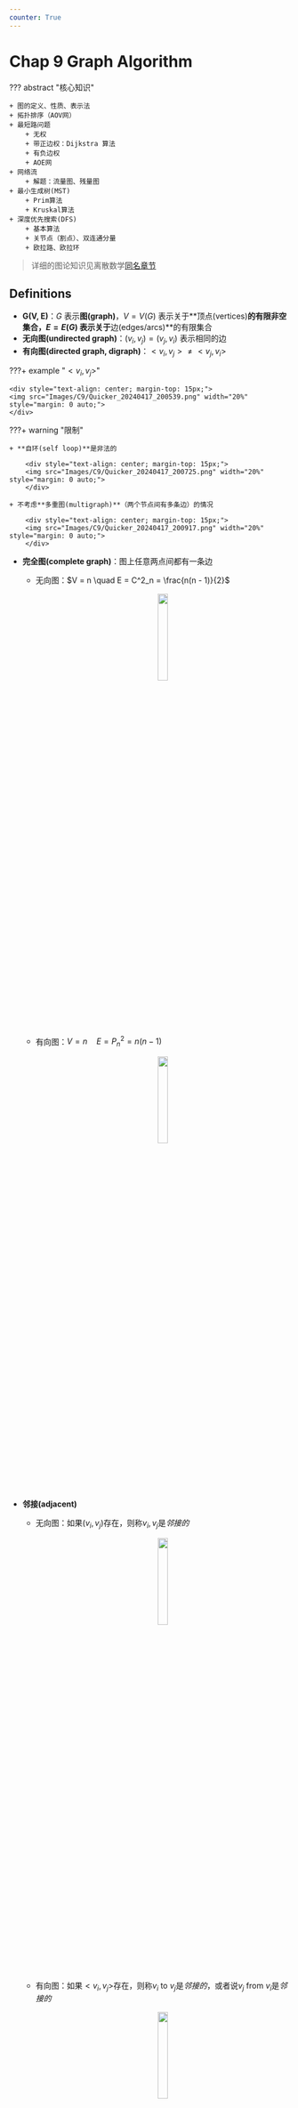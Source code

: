 ```yaml
---
counter: True
---
```


# Chap 9 Graph Algorithm

??? abstract "核心知识"

	+ 图的定义、性质、表示法
	+ 拓扑排序（AOV网）
	+ 最短路问题
		+ 无权
		+ 带正边权：Dijkstra 算法
		+ 有负边权
		+ AOE网
	+ 网络流
		+ 解题：流量图、残量图
	+ 最小生成树(MST)
		+ Prim算法
		+ Kruskal算法
	+ 深度优先搜索(DFS)
		+ 基本算法
		+ 关节点（割点）、双连通分量
		+ 欧拉路、欧拉环

>详细的图论知识见离散数学[同名章节](../../math/dm/10.md)

## Definitions

+ **G(V, E)**：$G$ 表示**图(graph)**，$V = V(G)$ 表示关于**顶点(vertices)**的有限非空集合，$E = E(G)$ 表示关于**边(edges/arcs)**的有限集合
+ **无向图(undirected graph)**：$(v_i, v_j) = (v_j, v_i)$ 表示相同的边
+ **有向图(directed graph, digraph)**：$<v_i, v_j> \ne <v_j, v_i>$

???+ example "$<v_i, v_j>$"

	<div style="text-align: center; margin-top: 15px;">
	<img src="Images/C9/Quicker_20240417_200539.png" width="20%" style="margin: 0 auto;">
	</div>

???+ warning "限制"

	+ **自环(self loop)**是非法的

		<div style="text-align: center; margin-top: 15px;">
		<img src="Images/C9/Quicker_20240417_200725.png" width="20%" style="margin: 0 auto;">
		</div>

	+ 不考虑**多重图(multigraph)**（两个节点间有多条边）的情况

		<div style="text-align: center; margin-top: 15px;">
		<img src="Images/C9/Quicker_20240417_200917.png" width="20%" style="margin: 0 auto;">
		</div>

+ **完全图(complete graph)**：图上任意两点间都有一条边

	+ 无向图：$V = n \quad E = C^2_n = \frac{n(n - 1)}{2}$

		<div style="text-align: center; margin-top: 15px;">
		<img src="Images/C9/Quicker_20240417_201101.png" width="20%" style="margin: 0 auto;">
		</div>

	+ 有向图：$V = n \quad E = P^2_n = n(n - 1)$

		<div style="text-align: center; margin-top: 15px;">
		<img src="Images/C9/Quicker_20240417_201159.png" width="20%" style="margin: 0 auto;">
		</div>	
		
+ **邻接(adjacent)**

	+ 无向图：如果$(v_i, v_j)$存在，则称$v_i, v_j$是*邻接的*

		<div style="text-align: center; margin-top: 15px;">
		<img src="Images/C9/Quicker_20240417_201534.png" width="20%" style="margin: 0 auto;">
		</div>	

	+ 有向图：如果$<v_i, v_j>$存在，则称$v_i$ to $v_j$是*邻接的*，或者说$v_j$ from $v_i$是*邻接的*

		<div style="text-align: center; margin-top: 15px;">
		<img src="Images/C9/Quicker_20240417_201543.png" width="20%" style="margin: 0 auto;">
		</div>

+ **子图(subgraph)** $G' \subset G$，$V(G') \subseteq V(G)$ 且 $E(G') \subseteq E(G)$
+ 从$v_p$到$v_q$的**路径(path)**($\subset G$)：$\{v_p, v_{i1}, v_{i2}, \dots, v_{in}, v_q\}$，满足 $(v_p, v_{i1}), (v_{i1}, v_{i2}), \dots, (v_{in}, v_q)$ 或者 $<v_p, v_{i1}>, <v_{i1}, v_{i2}>, \dots, <v_{in}, v_q> \subset E(G)$
+ 路径的**长度(length)**：路径上边的条数
+ **简单路径(simple path)**：对于上述路径，$v_{i1}, v_{i2}, \dots, v_{in}$ 是不同的(不会多次经过同一顶点)
+ **环(cycle)**：对于一条简单路径，起点与终点相同，即 $v_p = v_q$
+ **连通(connected)**
	+ 无向图：
		+ 对于两个顶点 $v_i, v_j$ 而言，如果它们之间存在一条路径，则称它们是*连通的*
		+ 对于整张无向图 $G$ 而言，如果图内任意两点之间相互连通，则称整张图是*连通的*
		>对于 $n$ 个顶点的无向图，最少需要 $n - 1$ 条边来实现整张图的连通
		+ 无向图 $G$ 的**（连通）分量(component)**：极大连通子图（一张图中可能有多个连通分量）
		+ **树**是连通且无环(acyclic)的图

	+ 有向图：
		+ **有向无环图(directed acyclic graph, DAG)**
		+ **强连通(strongly connected)**有向图 $G$：对于 $V(G)$ 中的每对顶点 $v_i, v_j$，存在从 $v_i$ 到 $v_j$ **以及**从 $v_j$ 到 $v_i$ 的有向路径
		+ **弱连通(weakly connected)**有向图：在不考虑方向的情况下（即无向图），整张图是连通的（即对于 $V(G)$ 中的每对顶点 $v_i, v_j$，存在从 $v_i$ 到 $v_j$** 或 **从 $v_j$ 到 $v_i$ 的有向路径）
		>对于 $n$ 个顶点的*弱连通有向图*，最少需要 $n - 1$ 条边来实现整张图的连通

		+ **强连通分量(strongly connected component)**：极大强连通子图
		+ **弱连通分量(weakly connected component)**：极大弱连通子图

+ **度(degree)**：$\mathrm{degree}(v)$，与顶点v相连的边数

	对于一个有向图 $G$ 而言，度分为**入度(in-degree)**和**出度(out-degree)**，例如：

	<div style="text-align: center; margin-top: 15px;">
	<img src="Images/C9/Quicker_20240417_203628.png" width="80%" style="margin: 0 auto;">
	</div>

	假如 $G$ 有 $v$ 个顶点和 $e$ 条边，那么 $e = \dfrac{\sum\limits_{i = 0}^{n - 1}d_i}{2}$，其中 $d_i = \text{degree}(v_i)$（[握手定理](../../math/dm/10.md#basic-terminology)）
	
	对于有向图而言，所有顶点入度之和 = 所有顶点出度之和

### Representation of Graph

法一：**邻接矩阵(adjacency matrix)**

对于一张具有 $n(n \ge 1)$ 个节点的图 $G(V, E)$，定义邻接矩阵 $adj\_mat [i] [j]$为

$$
adj\_mat[i][j] = \begin{cases}1 & \text{if } (v_i, v_j) \text{ or } <v_i, v_j> \in E(G) \\ 0 & \text{otherwise}\end{cases}
$$

所以也就有：

$$
\text{degree}(i) = \begin{cases}\sum\limits_{j = 0}^{n - 1} adj\_mat[i][j] & \text{if G is undirected} \\ \sum\limits_{j = 0}^{n - 1} adj\_mat[i][j] + \sum\limits_{j = 0}^{n - 1}adj\_mat[j][i] & \text{if G is directed} \end{cases}
$$

不难看出，如果$G$是无向的，则该邻接矩阵是对称的，因此浪费了一半的空间和时间（复杂度：$\Theta(|V|^2)$），但是用在**稠密(dense)图**（$|E| = \Theta(|V|^2)$）中是比较合适的。

改进措施：通过将**下三角矩阵**存入一维数组中，节省了一半的空间

$adj\_mat[n(n+1)/2] = \{a_{11}, a_{21}, \dots, a_{n1}, \dots, a_{nn}\}$，其中 $a_{ij}$ 的索引为 $\dfrac{i(i-1)}{2} + j$

---
法二：**邻接表(adjacency lists)**

???+ example "例子"

	如何存储这张图？

	<div style="text-align: center; margin-top: 15px;">
	<img src="Images/C9/Quicker_20240417_205817.png" width="40%" style="margin: 0 auto;">
	</div>

	=== "邻接矩阵"

		$$adj\_mat = \begin{bmatrix}0 & 1 & 0 \\ 1 & 0 & 1 \\ 0 & 0 & 0\end{bmatrix}$$

	=== "邻接表"

		<div style="text-align: center; margin-top: 15px;">
		<img src="Images/C9/Quicker_20240417_210032.png" width="40%" style="margin: 0 auto;">
		</div>

		>注：节点的顺序并不重要

对于无向图 $G$，邻接表的空间 $S = n$ 个头 + $2e$个节点 = $(n + 2e)$个指针 + $2e$个整型

时间复杂度 $T = E(G) = O(|V| + |E|)$，适用于**稀疏(sparse)图**($|E| < \Theta(|V|^2)$)中

>注：事实上，邻接表可以胜任各种图的存储

!!! note "如何计算某个顶点的度"

	=== "无向图"

		Degree(i) = graph[i]中节点的个数

	=== "有向图"

		我们需要找到in-degree(i)

		+ 法 1：“逆转”邻接链表

			<div style="text-align: center; margin-top: 15px;">
			<img src="Images/C9/Quicker_20240417_210654.png" width="40%" style="margin: 0 auto;">
			</div>

		+ 法 2：用[**多链表(multilist)**](3.md#multilists)表示邻接矩阵$adj\_mat[i][j]$

			<div style="text-align: center; margin-top: 15px;">
			<img src="Images/C9/Quicker_20240417_210838.png" width="40%" style="margin: 0 auto;">
			</div>

		众所周知，多链表实现相当复杂，因此更推荐法 1

	???+ info "补充"

		有时顶点的值不一定是整数，也有可能是字符串，这时需要维护一张从字符串映射到整数索引的表格，在图中用索引代替字符串

---
法三：邻接多重表(adjacency multilist)
>注：这个不作要求，了解即可

在之前的邻接表里，对于每条边 $(v_i, v_j)$，我们会有两个节点：

<div style="text-align: center; margin-top: 15px;">
<img src="Images/C9/Quicker_20240417_211329.png" width="40%" style="margin: 0 auto;">
</div>

通过改进，将这两个节点结合到一起：

<div style="text-align: center; margin-top: 15px;">
<img src="Images/C9/Quicker_20240417_211529.png" width="40%" style="margin: 0 auto;">
</div>

于是就有如下表示方法（mark 表示某一条边）：

<div style="text-align: center; margin-top: 15px;">
<img src="Images/C9/Quicker_20240417_211427.png" width="20%" style="margin: 0 auto;">
</div>

最终效果：

<div style="text-align: center; margin-top: 15px;">
<img src="Images/C9/Quicker_20240417_211622.png" width="50%" style="margin: 0 auto;">
</div>

观察发现，在没有考虑 mark 存储的情况下，这种表示法的占用空间与邻接表完全一样。虽然它的空间复杂度略微高了点，但是在某些情况下（比如检验某条边后还要检验下一条边）比较有利。

---
有时，我们会遇到**带权边(weighted edges)**的情况，处理方式如下：

+ 邻接矩阵：$adj\_mat[i][j] = \text{weight}$
+ 邻接表/邻接多重表：为每个节点添加权重的字段

## Topological Sort

**AOV网(activity on vertex network)**：对于有向图 $G$，$V(G)$ 表示活动，$E(G)$ 表示位次关系

:chestnut:（C1 是 C3 的前置活动）

<div style="text-align: center; margin-top: 15px;">
<img src="Images/C9/Quicker_20240417_212653.png" width="20%" style="margin: 0 auto;">
</div>

+ 如果从 $i$ 到 $j$ 有一条路径，则称 $i$ 是 $j$ 的**前任(predecessor)**
+ 如果 $<i, j> \in E(G)$，则称 $i$ 是 $j$ 的**直接前任(immediate predecessor)**。称 $j$ 是 $i$ 的 **（直接）后任((immediate) successor)**

可行的AOV网必须是一个**有向无环图(DAG)**

>补充阅读：[AOE网](https://oi-wiki.org/graph/topo/)

**偏序(partial order)**是一种具有以下性质的关系

+ **反自反性(irreflexive)**（不存在 $i \rightarrow i$）
+ **反对称性(anti-symmetric)**（$(i \rightarrow j) \wedge (j \rightarrow i) \Rightarrow i = j$）
+ **传递性**（$i \rightarrow j, j \rightarrow k \Rightarrow i \rightarrow k$）

!!! info "说明"

	+ 这里的偏序指的是**严格偏序**，因此和离散数学定义的[偏序](../../math/dm/9.md#partial-orderings)略有区别
	+ 如果具有自反性，就会出现要做一件事 $i$ 之前要完成 $i$ 的怪圈，因此❌

---
**拓扑序(topological order)**是一张图的顶点的线性顺序，满足：对于任意两个顶点 $i, j$，如果 $i$ 是 $j$ 的前任，则在线性顺序中 $i$ 要出现在 $j$ 之前

注：

+ 拓扑序不一定是唯一的
+ 如果拓扑序中一个顶点出现在另一个顶点的前面，它们之间不一定存在路径
+ 可以用拓扑序检验有向图是否存在环

??? code "代码实现"

	``` c
	// version 1
	void Topsort(Graph G)
	{
		int Counter;
		Vertex V, W;
		for (Counter = 0; Counter < NumVertex; Counter++)
		{
			V = FindNewVertexOfDegreeZero(); // O(|V|)
			if (V == NotAVertex)
			{
				Error("Graph has a cycle");
				break;
			}
			TopNum[V] = Counter; // or output V
			for (each W adjacent from V)
				indegreep[W]--;
		}
	}
	```

+ `FindNewVertexOfDegreeZero()`：扫描 `Indegree[]` 数组，找到入度为 0 且未赋予拓扑序的顶点，如果没有找到顶点，那么表明图中出现了环
+ 每处理完一个顶点 V 后，就需要让从 V 出发与 V 邻接的顶点的入度 -1，相当于在图上移除了顶点 V 以及它的所有出边
+ 时间复杂度：$T = O(|V|^2)$ 👎

---
改进方法：将所有**未赋予拓扑序的、度为 0 的顶点**放入特殊的盒子（比如**队列**或**栈*）里

??? play "动画演示"

	<div style="text-align: center; margin-top: 15px;">
	<img src="Images/C9/11.gif" width="30%" style="margin: 0 auto;">
	</div>

??? code "代码实现"	

	``` c
	// version 2, using queue ADT
	void Topsort(Graph G)
	{
		Queue Q;
		int Counter = 0;
		Vertex V, W;
		
		Q = CreateQueue(NumVertex); 
		for (each vertex V)
			if (indegree[V] == 0) 
				Enqueue(V, Q);
		while (!isEmpty(Q))
		{
			V = Dequeue(Q);
			TopNum[V] = ++Counter;  // assign next
			for (each W adjacent from V)
				if (--indegree[W] == 0)
					Enqueue(W, Q);
		} // end-while
		if (Counter != NumVertex)
			Error("Graph has a cycle")
		DisposeQueue(Q); // free memery
	}
	```

时间复杂度：$O(|E| + |V|)$

??? example "例题"

	=== "问题"

		<div style="text-align: center; margin-top: 15px;">
		<img src="Images/C9/Quicker_20240417_214857.png" width="80%" style="margin: 0 auto;">
		</div>

	=== "答案"

		<div style="text-align: center; margin-top: 15px;">
		<img src="Images/C9/Quicker_20240417_214925.png" width="80%" style="margin: 0 auto;">
		</div>

## Shortest Path Algorithms

给定一张有向图 $G(V, E)$，以及成本函数 $c(e)$，$e \in E(G)$，从**源(source)**到**目的地(destination)**的路径 $P$ 的长度(length)为 $\sum\limits_{e_i \subset P}c(e_i)$（也称为**带权路径长度(weighted path length)**）

### Single-Source Shortest-Path Problem

!!! question "问题"

	给定一张权重图 $G(V, E)$，以及一个可区分的顶点 $s$，寻找从 $s$ 到 $G$ 中所有其他顶点的最短权重路径

:chestnut:：

<div style="text-align: center; margin-top: 15px;">
<img src="Images/C9/Quicker_20240424_131818.png" width="70%" style="margin: 0 auto;">
</div>

+ 右图存在负的边，这样最短路的长度可以是无穷小。因此在这种情况下，最短路是未定义的，因为陷入了死循环。这种循环被称为**负值环(negative-cost cycle)**
+ 从 $s$ 到 $s$ 的最短路径被定义为 0
+ 现在，还没有一种最短路算法的速度快于找到从 $s$ 到所有顶点的路径的算法

#### Unweighted Shortest Paths

在这种情况下，所有边的权重 = 1

<div style="text-align: center; margin-top: 15px;">
<img src="Images/C9/Quicker_20240424_132143.png" width="60%" style="margin: 0 auto;">
</div>

如图所示，为了找到从 $v_3$ 出发到其他顶点的所有最短路径：

+ 先找到与 $v_3$ 邻接的顶点，记从 $v_3$ 到这些顶点的最短路径为 1
+ 然后再从这些顶点出发，找到与它们邻接的顶点。如果新找到的顶点还没有相应的最短路径，那就记这些顶点的最短路径为 2
+ 重复步骤 2，直至所有顶点的最短路径都已找到

这种方法被称为**宽度优先搜索(breadth-first search, BFS)**：该方法一层层地处理顶点：最近的顶点最先处理，最远的顶点最后处理。这和树中的[层序遍历](4.md#tree-traversals)类似

!!! note "实现"

	+ `Table[i].Dist` ::= 从$s$到$v_i$的距离 $= \begin{cases}\infty & \text{if } v_i \ne s \\ 0 & \text{if } v_i = s\end{cases}$

	+ `Table[i].Known` ::= $\begin{cases}1 \quad \text{if } v_i \text{ is checked} \\ 0 \quad \text{if not}\end{cases}$

	>+ 其实没有必要设这个字段(因为 `Table[i].Dist` 同时具备**标记**功能)，写在这里只是提醒一下要做一下标记
	>+ 在初始化中，所有顶点的 `Table[i].Known = 0`，包括起始顶点，因为没有任何顶点被处理过

	+ `Table[i].Path` ::= 记录路径上 $v_i$ 的前一个顶点，以便打印整条路径

??? code "代码实现"

	``` c
	// version 1
	void Unweighted(Table T)
	{
		int CurrDist;
		Vertex V, W;
		for(CurrDist = 0; CurrDist < NumVertex; CurrDist++)
		{
			for (each vertex V)
				if (!T[V].Known && T[V].Dist == CurrDist)
				{
					T[V].Known = true;
					for (each W adjacent to V)
						if (T[W].Dist == infinity)
						{
							T[W].Dist = CurrDist + 1;
							T[W].Path = V;  // (*)
						}// end-if Dist == Infinity
				} // end-if !Known &&Dist == CurrDist
		} // end-for CurrDist
	}
	```

这个算法显然没什么效率，因为外层循环要循环 `NumVertex - 1` 次才结束，即使所有的顶点早就处理过了。虽然可以增加一个额外的判断提前结束循环，但这并没有影响最坏情况的运行时间，比如：

<div style="text-align: center; margin-top: 15px;">
<img src="Images/C9/Quicker_20240424_134237.png" width="70%" style="margin: 0 auto;">
</div>

起始点为 $v_9$，第一次循环要找 `CurrDist == 0` 的顶点（即 $v_9$）。我们一般会按照节点下标的递增顺序查找，则要找到 $v_9$ 需要从头遍历到尾；而且不难看出，每次循环均会从头遍历到尾（越来越靠前）

时间复杂度 $T = O(|V|^2)$👎

---
可以发现，如果顶点 $V$ 未被标记，但 $d_v \ne \infty$，那么 $d_v = CurrDist$ 或 $d_v = CurrDist + 1$，因此没有必要像上面那个算法一样扫描整个表来找到合适的顶点。

??? info "改进思路"

	用两个箱子，一个箱子放未标记的 $d_v = CurrDist$ 的顶点，另一个箱子放未标记的且 $d_v = CurrDist + 1$ 的顶点。那么，原来扫描整张表的操作可以变成：从第 1 个箱子找任一顶点 $V$，等到 (\*) 那行代码执行完后，将 $W$ 放入第 2 个箱子。等到外层 `for` 循环一轮结束后，第 1 个箱子为空，将第 2 个箱子的顶点转移到第 1 个箱子，进行下一轮循环。

事实上，我们只需要一个**队列**就能完成上述改进思路：
>这里不用 `Known` 字段是因为 `Dequeue` 就代表顶点已经被处理过了，不会再回到队列里

??? code "代码实现"

	``` c
	// version 2
	void Unweighted(Table T)
	{
		// T is initialized with the source vertex S given
		Queue Q;
		Vertex V, W;
		Q = CreateQueue(NumVertex);
		MakeEmpty(Q);
		Enqueue(S, Q); // Enqueue the source vertex
		while (!IsEmpty(Q))
		{
			V = Dequeue(Q);
			T[V].Known = true;  // not really necessary
			for (each W adjacent to V)
				if (T[W].Dist == Infinity)
				{
					T[W].Dist = T[V].Dist + 1;
					T[W].Path = V;
					Enqueue(W, Q);
				} // end-if Dist == Infinity
		} // end-while
		DisposeQueue(Q); // free memory
	}
	```

>可以看到，这和拓扑排序的算法很像

???+ play "动画演示"

	<div style="text-align: center; margin-top: 15px;">
	<img src="Images/C9/6.gif" width="30%" style="margin: 0 auto;">
	</div>

#### Dijkstra's Algorithm(for weighted shortest paths)

!!! note "Dijkstra算法的思路"

	令 $S =$ {$s$ 和已找到最短路径的顶点 $v_i$ 的集合}。对于 $\forall u \notin S$，定义`distance[u]` = 路径 $\{s \rightarrow (v_i \in S) \rightarrow u\}$ 的最小长度

	+ Dijkstra 算法按阶段执行，在每个阶段中，挑选一个顶点$v$，保证它是所有**未被标记**的顶点中路径长度$d_v$**最短**的那个顶点（如果有多个最短路径长度，则任意挑选顶点）
	+ 对于从顶点 $v$ 出发的邻接顶点 $w$，$d_w = \min(d_w, d_v + c_{v, w})$
	+ 标记顶点 $v$，即令 $v \in S$
	+ 然后对于剩余未被标记的顶点，重复上述操作，直至所有顶点均被标记

	不难发现，这是一种**贪心算法**

??? code "预备工作"

	``` c
	// Declarations for Dijkstra's algorithm
	typedef int Vertex

	struct TableEntry
	{
		List Header; // Adjacency list
		int Known;
		DistType Dist;
		Vertex Path;
	};

	// Vertices are numbered from 0
	#define NotAVerTex (-1)
	typedef struct TableEntry Table[NumVertex];

	// Initialization
	void InitTable(Vertex Start, Graph G, Table T)
	{
		int i;

		ReadGraph(G, T);
		for (i = 0; i < NumVertex; i++)
		{
			T[i].Known = False;
			T[i].Dist = Infinity;
			T[i].Path = NotAVerTex;
		}
		T[Start].dist = 0;
	}

	// Print shortest path to V after Dijkstra has run
	// Assume that the path exists
	void PrintPath(Vertex V, Table T)
	{
		if(T[V].Path != NotAVertex)
		{
			PrintPath(T[V].Path, T);
			printf(" to");
		}
		printf("%v", V) // %v is pseudocode
	}
	```

??? code "代码实现"

	``` c
	void Dijkstra(Table T)
	{
		Vertex V, W;
		for(;;)  // O(|V|)
		{
			V = smallest unknown distance vertex;
			if (V == NotAVertex)
				break;
			T[V].Known = true;
			for (each W adjacent to V)
				if (!T[W].Known)
					if(T[V].Dist + Cvw < T[W].Dist) // 这步操作称为“松弛”
					{
						Decrease(T[W].Dist to T[V].Dist + Cvw); 
						T[W].Path = V;
					} // end-if update W
		} // end-for(;;)
	} // now work for edge with negative cost
	```

???+ play "动画演示"

	<div style="text-align: center; margin-top: 15px;">
	<img src="Images/C9/7.gif" width="30%" style="margin: 0 auto;">
	</div>

Dijkstra 算法的运行时间取决于我们<u>如何寻找距离最短且未被标记的顶点</u>

!!! note "方法"

	=== "方法1"

		+ 仅仅简单扫描一遍整张表来找到 $d_v$ 最小的顶点 $v \rightarrow O(|V|)$；而且外层循环遍历所有顶点，因此时间复杂度为 $O(|V|^2)$
		+ 每条边最多会更新一次，时间复杂度为 $O(|E|)$，而且与顶点的遍历是*独立*的
		+ 因此 $T = O(|V|^2 + |E|)$，适用于*稠密图*（此时复杂度相当于线性复杂度）

	=== "方法2"

		将距离保存在**堆**里，调用 `DeleteMin` 来找到未标记的最小顶点，并且之后不去管它。
		
		那么如何实现算法中的 `Decrease(T[W].Dist to T[V].Dist + Cvw);` 呢？
		
		=== "法1"
		
			`DecreaseKey()` $\rightarrow O(\log |V|)$，因此$T = O(|V|\log |V| + |E| \log |V|) = O(|E|\log |V|)$，适用于*稀疏图*
			
			但是，因为堆不能有效支持 `Find` 操作，当 $d_i$ 的值发生改变时，它的位置需要维护和更新，用二叉堆实现起来有些麻烦。
			
			>如果用到[**配对堆(pairing heap)**](https://oi-wiki.org/ds/pairing-heap/)，情况就会改善，这种改进不做要求


		=== "法2"
		
			将更新后的 $d_w$ 插入堆中，这样的话堆内就会出现多个表示同一顶点的距离。因此在 `V = smallest unknown distance vertex;` 这一句中，要重复使用 `DeleteMin`，直到未标记的点出现（标记过的点就扔掉不用）。虽然这种方法会扩大堆的规模（$O(|E|)$），但是因为 $|E| \le |V|^2$。所以 $\log |E| \le 2\log |V|$，因此 $T = O(|E| \log |V|)$。但它占用空间大于法 1 需要 $|E|$ 次 `DeleteMin` 操作，因此在实际运行中可能会变慢。

			>其他改进方法：[斐波那契堆(Fibonacci heap)](https://zh.wikipedia.org/wiki/%E6%96%90%E6%B3%A2%E9%82%A3%E5%A5%91%E5%A0%86)

??? code "具体实现"

	``` c
	void Dijkstra(VType s, Table T, int n)   // Finding all the shortest paths  
	{
		VType V, W;           // V: the current vertex; W: the vertex adjacent to V
		Heap H;               // A heap maintaining the shortest unknown vertex
		Vertex cur, tmp;      // cur: obtaining the information of all adjacent vertice regarding V; tmp: containing new previous vertex adjacent to W
		int len, cnt = n;     // len: the distance of T[V].dist + the distance between V and W; cnt: used to terminate the loop

		H = InitHeap(n, s);   // Initialization of the heap

		while (cnt > 0)
		{
			V = DeleteMin(H); // Obtaining the shortest unknown vertex
			T[V].Known = 1;   // Marking it
			cnt--;
			cur = G[V];       // Getting all adjacent successors
			while (cur != NULL)  // Traversing all successors
			{
				W = cur->vertex;  // The current successor
				if (!T[W].Known)  // If W isn't marked, then try to update it
				{
					len = T[V].Dist + cur->length;   // New distance
					if (len < T[W].Dist)  // If the new distance is shorter than the previous one, then update it
					{
						T[W].Dist = len;
						if (pos[W] == 0)  // If W hasn't been in the heap, then insert it into the heap
							Insert(W, len, H);
						else  // If W is in the heap, then update the distance of W and update the whole heap
							DecreaseKey(pos[W], len, H);

						T[W].Path = NULL;    // Clearing out all previous vertice, because we find the new optimal one
						tmp = (Vertex)malloc(sizeof(struct node));    // Insert the new one into the T[W].Path
						tmp->vertex = V;
						tmp->next = T[W].Path;
						T[W].Path = tmp;
					}
					else if (len == T[W].Dist)  // If the new distance is equal to the old one, then just involve the new solution
					{        
						tmp = (Vertex)malloc(sizeof(struct node));    // The same operations 
						tmp->vertex = V;
						tmp->next = T[W].Path;
						T[W].Path = tmp;    
					}
				}
				cur = cur->next;     // Finding the next one
			}
		}
	}
	```

#### Graphs with Negative Edge Costs

如果出现负的边成本，那么我们就不能在使用`Known`字段标记是否已经处理过某个顶点，因为有可能在第一次处理该顶点之后，又发现更小的路径长度（因为负的边），需要重复处理某个顶点

???+ info "一种尝试❌"

	给所有边<u>加上一个相同的正常数</u>，使得所有边的成本为正数

	分析：这样做的话，原本包含边数较多的路径，它的成本增长就明显多于边数较少的路径，这就有可能改变最短路径的取法。

	>然而，若所有边的权重都<u>乘上一个相同的正常数</u>，这不影响最短路的结果

我们用“无权重最短路算法 + Dijkstra算法”来解决这一问题：

??? code "代码实现"

	``` c
	void WeightedNegative(Table T)
	{
		Queue Q;
		Vertex V, W;
		Q = CreateQueue(NumVertex);
		MakeEmpty(Q);
		Enqueue(S, Q); // Enqueue the source vertex
		while (!IsEmpty(Q)) // each vertex can dequeue at most |V| times
		{
			V = Dequeue(Q);
			for (each W adjacent to V)
				if (T[V].Dist + Cvw < T[W].Dist) // no longer once per edge
				{
					T[W].Dist = T[V].Dist + Cvw;
					T[W].Path = V;
					if (W is not already in Q)
						Enqueue(W, Q);
				} // end-if update
		} // end-while
		DisposeQueue(Q); // free memory
	} // negative-cost cycle will cause indefinite loop
	```

+ 时间复杂度：$O(|E| \cdot |V|)$
+ 如果出现[**负值环**](#single-source-shortest-path-problem)，该算法将会陷入无限循环。因此，记录每个顶点的出队次数，发现有顶点出队次数多于 $|V|$ 次时，就终止程序，这样可以避免这一问题

#### Acyclic Graphs

如果图是*无环(acyclic)*，我们可以按照拓扑序选择顶点，因为当选择某个顶点后，它的距离不可能因为它前面顶点的入边而减少，这样只需执行一趟算法即可。

时间复杂度$T = O(|E| + |V|)$，不需要优先队列

---
应用：**关键路径分析(critical path analysis)**

+ AOV网：每个顶点表示一个活动，且包括需要完成该活动的时间。边(v, w) 表示 w 完成之前，v必须完成

<div style="text-align: center; margin-top: 15px;">
<img src="Images/C9/Quicker_20240508_152235.png" width="70%" style="margin: 0 auto;">
</div>

+ **AOE网(activity on edges networks)**

	<div style="text-align: center; margin-top: 15px;">
	<img src="Images/C9/Quicker_20240508_152702.png" width="70%" style="margin: 0 auto;">
	</div>

	表示方法：

	<div style="text-align: center; margin-top: 15px;">
	<img src="Images/C9/Quicker_20240508_140200.png" width="70%" style="margin: 0 auto;">
	</div>

	>注：必要时需要添加dummy edges和dummy nodes，避免错误或缺少的依赖关系产生

<div style="text-align: center; margin-top: 15px;">
<img src="Images/C9/Quicker_20240508_140331.png" width="50%" style="margin: 0 auto;">
</div>

+ $EC[j]$：节点$v_j$ **最早**的完成时间
+ $LC[j]$：节点$v_j$ **最晚**的完成时间

🌰

<div style="text-align: center; margin-top: 15px;">
<img src="Images/C9/Quicker_20240508_140626.png" width="80%" style="margin: 0 auto;">
</div>

>注：蓝字表示EC，红字表示LC，绿字表示*空闲时间*（后面会讲到）

+ 计算EC：找到第一个事件到最后一个事件之间*最长*的路

	>注： 图如果是有环的，因为**正成本环(positive-cost cycles)**的存在，这种算法无法实现。然而这里已经规定是无环图，所以无需担心

	从起点 $v_0$ 开始，对于任意的 $a_i = <v, w>$，我们有

	$$
	EC[0] = 0 \quad EC[w] = \max\limits_{(v,w) \in E} \{EC[v] + C_{v, w}\}
	$$

	>按**拓扑序**计算

+ 计算 LC：从终点 $v_8$ 开始，对于任意的 $a_i = <v, w>$，我们有

	$$
	LC[8] = EC[8] \quad LC[v] = \min\limits_{(v,w) \in E} \{LC[v] - C_{v, w}\}
	$$

	>按**逆向拓扑序**计算

+ $<v, w>$ 的**空闲时间(slack time)** = $LC[w] - EC[v] - C_{v, w}$
+ **关键活动(critical activity)**：空闲时间为0的活动
+ **关键路径(critical path)**：所有边的空闲时间均为0的路径

### All-pairs Shortest Path Problem

对图中任意一对顶点 $v_i, v_j(i \ne j)$，要求它们的最短路径，有以下方法：

+ 使用 $|V|$ 次**单源算法**（比如 Dijkstra），时间复杂度 $T = O(|V|^3)$，在*稀疏图*中运行较快
+ 用 Chap 10 给出的算法，时间复杂度 $T = O(|V|^3)$，在*稠密图*中运行较快，这里就略过了<span class="heimu">我也不知道是什么算法(doge)</span>

## Network Flow Problems

考虑下面的管道网络：

<div style="text-align: center; margin-top: 15px;">
<img src="Images/C9/Quicker_20240508_142217.png" width="30%" style="margin: 0 auto;">
</div>

+ 这是一个有向图 $G(V, E)$，每条边的**容量(capacity)**为 $c_{v, w}$，经过该边的**流量(flow)**不得超过它的容量
+ 我们称起点 s 为**源点(source)**，终点 t 为**汇点(sink)**
+ 对于所有顶点 $v \notin \{s, t\}$，总流入 = 总流出，即 $\text{Total coming in}(v) \equiv \text{Total going out}(v)$，也就是说顶点**不具备存储的能力**

🎯：确定从 s 到 t 的**最大流(maximum-flow)**

### Simple Algorithm

<div style="text-align: center; margin-top: 15px;">
<img src="Images/C9/Quicker_20240625_170820.png" width="70%" style="margin: 0 auto;">
</div>

注：使用这个算法时，我们需要3张图：

+ 原图 $G$
+ **流量(flow)图** $G_f$：表示算法运行的每个阶段中已经得到的流量，初始情况下每条边的流量均为 0
+ **残量(residual)图** $G_r$：表示对于图中的每条边，还剩下多少流量可以被添加

!!! note "步骤"

	1.  在**残量图(residual graph)** $G_r$ 中找一条 $s \rightarrow t$ 的简单路径，该路径称为**增广路径(augmenting path)**
	2. 增广路径的流量为路径上的所有边中最小的流量，用该流量更新**流量图(flow graph)** $G_f$
	3. 更新 $G_r$，并移除流量为0的边
	4. 如果 $G_r$中还存在 $s \rightarrow t$ 的路径，回到步骤 1，否则终止程序

???+ play "动画演示"

	<div style="text-align: center; margin-top: 15px;">
	<img src="Images/C9/8.gif" width="70%" style="margin: 0 auto;">
	</div>

!!! warning "问题"

	如果我们采用**贪心**的策略，对于上图，我们会先选择$s \rightarrow a \rightarrow d \rightarrow t$，这样得到的流量为 3，如下图所示。然而，这样做的话我们就无法再找到第 2 条路径，因此总流量为3，不满足要求。因此我们需要改进上述算法。

	<div style="text-align: center; margin-top: 15px;">
	<img src="Images/C9/Quicker_20240508_154736.png" width="80%" style="margin: 0 auto;">
	</div>

### Solution

!!! info "改进"

	让算法具备**撤销(undo)**决策的能力：对于流量图 $G_f$ 中的每条边 (v, w)，它的流量为 $f_{v, w}$，在**残量图**中添加一条反向的边 (w, v)，它的流量也为 $f_{v, w}$

令 $f$ 表示图 $G = (V, E)$ 的流量，则残差图的边的权重为：

$$
r(u, v) = \begin{cases}r(u, v) - f(u, v) & \text{if }(u, v) \in E \\ f(v, u) & \text{if }(v, u) \in E \\ 0 & \text{otherwise}\end{cases}
$$

???+ play "动画演示"

	<div style="text-align: center; margin-top: 15px;">
	<img src="Images/C9/9.gif" width="80%" style="margin: 0 auto;">
	</div>

最终效果：

<div style="text-align: center; margin-top: 15px;">
<img src="Images/C9/Quicker_20240625_171232.png" width="80%" style="margin: 0 auto;">
</div>

>注：如果边的容量是*有理数*，那么该算法在终止时总能得到一个最大流（图有**环**的话也可以）

### Analysis

>前提：所有边的容量为整数

我们可以利用[**无权最短路径算法**](#unweighted-shortest-paths)来找到**增广路径**
>时间复杂度 $T = O(f \cdot |E|)$，$f$表示最大流量

但对于以下特殊情况：

<div style="text-align: center; margin-top: 15px;">
<img src="Images/C9/Quicker_20240508_145431.png" width="60%" style="margin: 0 auto;">
</div>

如果我们随机挑选增广路径，挑到一条包括 $a \rightarrow b$ 的路径，就会产生问题：

>Random augmentations could continually augment along a path that includes the edge connected by a and b. If this were to occur repeatedly, 2,000,000 augmentations would be required, when we could get by with only 2.

!!! note "解决方法"

	=== "法1"

		在选择增广路径时，总是挑选**对流量提升最大**的路径
		
		如何实现：稍微改变一下 Dijkstra 算法

		时间复杂度：
		
		$$
		\begin{align}
		T = & T_{augmentation} \cdot T_{find\ a\ path} \notag \\
		= & O(|E| \log cap_{max}) \cdot O(|E|\log |V|) \notag \\ 
		= & O(|E|^2 \log |V|) (\text{if } cap_{max} \text{ is a small integer}) \notag
		\end{align}
		$$

	=== "法2"

		在选择增广路径时，挑选**边最少**的增广路径
		
		时间复杂度：
		
		$$
		\begin{align}
		T = & T_{augmentation} \cdot T_{find\ a\ path} \notag \\ 
		= & O(|E|) \cdot O(|E| \cdot |V|)\quad (\text{unweighted shortest path algorithm}) \notag \\
		= & O(|E|^2 |V|) \notag
		\end{align}
		$$

### Supplements

+ 更优的算法，时间复杂度可以将至 $O(|E||V|\log(|V|^2/|E|))$和$O(|E||V| + |V|^{2 + \epsilon})$
+ 对于某些特殊情况，时间复杂度还可以降低：如果除了源点和汇点外的所有顶点的入边容量为1，或者出边容量为 1，那么最优算法的时间复杂度为 $O(|E||V|^{\frac{1}{2}})$
+ 更复杂的问题：*最小费用流问题(min-cost flow problem)*——每条边不仅有容量，还要考虑单位流量的费用。🎯：要找到所有最大流量中的最小成本

## Minimum Spanning Tree

定义：图 $G$ 的**生成树(spanning tree)**是一棵包含所有顶点 $V(G)$（但不一定包含所有边）的树

🌰：

<div style="text-align: center; margin-top: 15px;">
<img src="Images/C9/Quicker_20240508_150633.png" width="60%" style="margin: 0 auto;">
</div>


如何理解**最小生成树(minimum spanning tree)**？

+ “树”：无环且边的数量为 |V| - 1
>因此当图的边数 < |V| - 1时，该图不存在最小生成树

+ “最小”：保证生成树的所有边的权重和最小
+ “生成”：覆盖所有的顶点
+ 最小生成树存在的**充要条件**是图$G$是**连通的**
+ 如果在生成树中添加一条边，就会形成一个*环*
+ 最小生成树是并不一定是唯一的，但最小生成树的**总权重是唯一的**

如何求解？——**贪心算法(greedy algorithm)**，每一步都采取最优策略，但有以下限制：

+ 必须使用图里面的边
+ 必须用到 $|V| - 1$ 条边
+ 不能出现环

### Prim's Algorithm

方法：生成一棵树，与 Dijkstra 算法非常相似，适用于**稠密图**中

+ 初始情况下，先将一个顶点作为树的**根**放入树内
+ 在每个阶段，添加边(u, v)，满足 (u, v) 的权重是来自已有生成树的顶点 u 和来自生成树外的 v 之间的所有边中权重最小的那条，且不产生环，然后将新的顶点 v添加至树里
+ 重复上述步骤，直至所有顶点均在生成树内

???+ play "动画演示"

	<div style="text-align: center; margin-top: 15px;">
	<img src="Images/C9/10.gif" width="60%" style="margin: 0 auto;">
	</div>

与Dijkstra不同之处在于：

+ 要保存两类值 $d_v$ 和 $p_v$：
	+ $d_v$：连接 $v$ 和已知顶点的最短路的权重
	+ $p_v$：最后一个导致 $d_v$ 改变的顶点

+ 更新规则更加简单：对于已经选入树内的顶点 $v$，它的邻接顶点 $w$ 满足 $d_w = \min(d_w, c_{w, v})$

>注：由于这是无向图，因此需要用到<u>两张邻接表</u>存储图

时间复杂度：

+ 不用堆（适用于*稠密图*）：$O(|V|^2)$
+ *二叉堆*（适用于*稀疏图*）：$O(E\log|V|)$

??? code "代码实现"

	``` c
	/*
	* Function: prim
	* --------------
	*   Find a minimum spanning tree for the given undirected
	*   graph by using Prim's algorithm
	*
	*   w_adj_mat: the weighted adjacency matrix
	*   n: the number of vertices
	* 
	*   returns: the total edge weights of the MST
	*/
	int prim(int w_adj_mat[MAX][MAX], int n)
	{
	int dist[MAX]; // distance from vertex i to the known part
	int prev[MAX]; // for tracing the edges of MST
	int known[MAX]; // 1 if the vertex i is checked, 0 if not

	// initialization
	for (int i = 0; i < n; i++)
	{
		dist[i] = INFINITY;
		prev[i] = -1;
		known[i] = 0;
	}

	dist[0] = 0; // start from vertex 0
	for (int k = 0; k < n; ++k)
	{
		// choose the vertex closest to the known part
		int min_d = INFINITY;
		int min_v = -1;
		for (int i = 0; i < n; i++)
		{
		if (!known[i] && dist[i] < min_d)
		{
			min_d = dist[i];
			min_v = i;
		}
		}

		// relaxation of vertices adjacent to the chosen one
		known[min_v] = 1;
		for (int i = 0; i < n; i++)
		{
		if (!known[i])
		{
			if (w_adj_mat[min_v][i] && dist[i] > w_adj_mat[min_v][i])
			{
			dist[i] = w_adj_mat[min_v][i];
			prev[i] = min_v;
			}
		}
		}
	}

	// total edge weights
	int total_w = 0;
	for (int i = 1; i < n; ++i)
		total_w += dist[i];
	return total_w;
	}
	```

### Kruskal's Algorithm

方法：维持一片森林（一组树），适用于**稀疏图**中

+ 初始情况下，有 $|V|$ 棵单个节点构成的树
+ 添加一条边，可以合并两棵树。当算法结束时，应当只剩下一棵树。因此，我们很自然地想到使用**并查集**的算法
+ 挑选边（这里假设挑选边 $(u, v)$ ）时要注意的细节：

	+ 如果 u, v 在同一个集合内，则不能添加这条边（否则会出现环）
	+ 否则加入这条边，使用 `Union` 算法将两个集合合并起来
+ 用**堆**维护未被检验过的最小的边，每当检验一条边时，使用 `DeleteMin` 算法

图示：

<div style="text-align: center; margin-top: 15px;">
<img src="Images/C9/Quicker_20240508_194123.png" width="80%" style="margin: 0 auto;">
</div>

伪代码实现：

``` c
void Kruskal(Graph G)
{
	T = { };
	while (T contains less than [V] - 1 edges && E is not empty)
	{
		choose a least cost edge(v, w) from E; // DeleteMin
		delete(v, w) from E;
		if ((v, w) does not create a cycle in T)
			add(v, w) to T; // Union/Find
		else
			discard(v, w);
	}
	if (T contains fewer than [V] - 1 edges)
		Error("No spanning tree");
}
```

??? code "正式代码实现"

	``` c
	void Kruskal(Graph G)
	{
		int EdgesAccepted;
		DisjSet S;
		PriorityQueue H;
		Vertex U, V;
		SetType Uset, Vset;
		Edge E;

		Initialize(S);
		ReadGraphIntoHeapArray(G, H);
		BuildHeap(H);

		EdgeAccepted = 0;
		while (EdgesAccepted < NumVertex - 1)
		{
			E = DeleteMin(H);  // E = (U, V)
			Uset = Find(U, S);
			Vset = Find(V, S);
			if (Uset != Vset)
			{
				// Accept the edge
				EdgesAccepted++;
				SetUnion(S, Uset, Vset);
			}
		}
	}
	```

由于每条边要存 3 个字段，因此用*指针数组*存储边可能更加高效。

时间复杂度：$T = O(|E|\log |E|) = O(|E| \log |V|) \quad (|E| = O(|V|^2))$

## Applications of Depth-First Search

**深度优先搜索(depth-first search, DFS)**是一种<u>前序遍历</u>的泛化

+ 树：时间复杂度 $T = O(|E|)\ (|E| = \Theta(|V|))$
+ 图：注意要避免环(cycles)，所以访问过的顶点就要对其**标记**，然后接着访问未访问过的顶点。
+ 如果无向图不连通，或者有向图不是强连通的，那么用一次 DFS 无法访问所有顶点，需要对未标记的顶点再用一次 DFS，直至所有顶点都被标记。因此，时间复杂度为 $O(|E| + |V|)$

模版：
``` c
void DFS(Vertex V)
{
	visited[V] = true; // mark this vertex to void cycles
	for (each W adjacent to V)
		if (!visited[W])
			DFS(W);
}
```

### Undirected Graphs

当且仅当 1 次 DFS 能够遍历所有顶点时，无向图是连通的

<div style="text-align: center; margin-top: 15px;">
<img src="Images/C9/2.gif" width="60%" style="margin: 0 auto;">
</div>

我们可以使用**深度优先生成树(depth-first spanning tree)**来形象展示 DFS 的过程。当我们发现某条边(v, w) 中的 w 已被标记过，用虚线画出这条边，称作“**回边(back edge)**”，表示这条边不包含于生成树里，如图所示：

<div style="text-align: center; margin-top: 15px;">
<img src="Images/C9/2.png" width="80%" style="margin: 0 auto;">
</div>

如果无向图不连通，则可以生成*深度优先生成森林(depth-first spanning forest)*

代码实现：
``` c
void ListComponents(Graph G)
{
	for (each V in G)
	{
		if (!visited[V])
			DFS(V);
			printf("\n");
	}
}
```

### Biconnectivity

+ 当`G' = DeleteVertex(G, v)`至少有 2 个连通分量时，称`v`为**关节点(articulation point)**或者**割点(cut vertex)**
>换句话说，关节点的移除能够破坏图的连通性

+ 没有关节点的连通图 `G` 称为**双连通图(biconnected graph)**
>注：之所以称为双连通图，是因为至少需要移除两个及以上的顶点，才能形成有多个连通分量的子图

+ **双连通分量(biconnected component)**：极大双连通子图

<div style="text-align: center; margin-top: 15px;">
<img src="Images/C9/Quicker_20240515_150434.png" width="80%" style="margin: 0 auto;">
</div>

>注：没有一条边会同时出现在多个双连通分量中。因此 E(G) 被双连通分量划分，而双连通分量又被关节点划分

!!! question "问题"

	寻找无向连通图 G 中的**双连通分量的个数 = 关节点的个数 + 1**


!!! note "解决方法"

	如果题目给出一张图，叫我们找出所有关节点，这只要对每个顶点进行判断（假设移除某个顶点后，会不会多一些连通分量），很容易地找到所有关节点。但下面我们要用程序来解决这一问题

	用到的变量：

	+ `Num(v)`：顶点 v 的 DFS 序号
	+ `Low(v)`：生成树中顶点 v 的所有孩子节点以及 v 回边上的顶点中 `Num` 的最小值($\min(Num(w_i))$)（用到**后序遍历**）

	---
	+ 使用**深度优先搜索(depth first search)**得到G的生成树

		???+ play "动画演示"

			<div style="text-align: center; margin-top: 15px;">
			<img src="Images/C9/3.gif" width="70%" style="margin: 0 auto;">
			</div>

		我们得到：

		<div style="text-align: center; margin-top: 15px;">
		<img src="Images/C9/Quicker_20240515_152220.png" width="40%" style="margin: 0 auto;">
		</div>

		**回边(back edges)**(u, v)：在图中而不在生成树内的边(u, v)，它反映了 u 和 v 之间有祖辈和后辈的关系。如果 u 是 v 的祖先，则 `Num(u) < Num(v)`；反之 `Num(u) > Num(v)`


		`Low(u)` 的计算公式：

		$$
		\begin{align}
		Low(u) = & \min\{Num(u), \min\{Low(w)\ |\ w \text{ is a child of }u\} \notag \\
		& , \min\{Num(w)\ |\ (u, w) \text{ is a back edge}\}\} \notag
		\end{align}
		$$

		表格（记录了`Num(v)`和`Low(v)`）：

		<div style="text-align: center; margin-top: 15px;">
		<img src="Images/C9/Quicker_20240515_153001.png" width="70%" style="margin: 0 auto;">
		</div>

	+ 找到G内的**关节点**

		+ 当且仅当**根节点**至少有 2 个孩子时，根节点为关节点
		+ 当且仅当**除根节点外的顶点u**至少有 1 个孩子，且该孩子与它的祖先之间没有回边（即`Low(child) >= Num(u)`）时，u 为关节点

??? code "代码实现"

	``` c
	// Assign Num and compute Parents
	void AssignNum(Vertex V)
	{
		Vertex W;

		Num[V] = Counter++;
		Visited[V] = ture;
		for each W adjacent to V
			if (!Visited[W])
			{
				Parent[W] = V;
				AssignNum(W);
			}
	}

	// Assign Low; also check for articulation points
	void AssignLow(Vertex V)
	{
		Vertex W;

		Low[V] = Num[V]; // Rule 1
		for each W adjacent to V
		{
			if (Num[W] > Num[V])
			{
				AssignLow(W);
				if (Low[W] >= Num[V])
					printf("%v is an articulation point\n", v);
				Low[V] = Min(Low[V], Low[W]);  // Rule 3
			}
			else if (Parent[V] != W)
				Low[V] = Min(Low[V], Num[W]);  // Rule 2
		}
	}

	// Testing for articulation points in one depth-first search
	void FindArt(Vertex V)
	{
		Vertex W;

		Visited[V] = True
		Low[V] = Num[V] = Counter; // Rule 1
		for each W adjacent to V
		{
			if (!Visited[W])
			{
				Parent[W] = V;
				FindArt(W);
				if (Low[W] >= Num[V])
					printf("%v is an articulation point\n", v);
				Low[V] = Min(Low[V], Low[W]);  // Rule 3
			}
			else if (Parent[V] != W)
				Low[V] = Min(Low[V], Num[W]);  // Rule 2
		}
	}
	```

### Euler Circuits

+ **欧拉路(Euler tour)**：在笔不离纸的情况下，图上的每条边均被遍历一遍（一笔画）
+ **欧拉环(Euler circuit)**：在笔不离纸的情况下，图上的每条边均被遍历一遍，且最后回到起点的位置

??? play "动画演示"

	<div style="text-align: center; margin-top: 15px;">
	<img src="Images/C9/4.gif" width="70%" style="margin: 0 auto;">
	</div>

判断方法：

+ 无向图：
	+ 当且仅当图是连通的，且**每个顶点的度为偶数**时，存在**欧拉环**
	+ 当且仅当图是连通的，且**仅有两个顶点的度为奇数**时，存在**欧拉路**
+ 有向图：
	+ 当且仅当图是弱连通的，且每个顶点的**出度 = 入度**时，存在**欧拉环**
	+ 当且仅当图是弱连通的，且有且仅有**一个**顶点的<u>出度 = 入度 + 1</u>，有且仅有**一个**顶点的<u>入度 = 出度 + 1</u>，其余顶点的<u>出度 = 入度</u>时，存在**欧拉路**

利用**DFS**寻找欧拉环：

???+ play "动画演示"

	<div style="text-align: center; margin-top: 15px;">
	<img src="Images/C9/5.gif" width="80%" style="margin: 0 auto;">
	</div>

+ 用*链表*维护路径
+ 对于每个邻接表，维护一个指向最后被扫描的边
+ 时间复杂度 $T = O(|E| + |V|)$

??? info "补充：[**哈密顿环(Hamilton cycle)**](https://zh.wikipedia.org/wiki/%E5%93%88%E5%AF%86%E9%A1%BF%E5%9B%BE)"

	无向图中能够访问所有**顶点**的环。

	??? code "代码实现"

		``` c
		#include <stdio.h>
		#include <stdlib.h>

		#define SIZE 201
		#define PSIZE 2001

		typedef struct AdjVNode *PtrToAdjVNode; 
		struct AdjVNode{
			int AdjV;
			PtrToAdjVNode Next;
		};

		typedef struct Vnode{
			PtrToAdjVNode FirstEdge;
		} AdjList[SIZE];

		typedef struct GNode *PtrToGNode;
		struct GNode{  
			int Nv;
			int Ne;
			AdjList G;
		};
		typedef PtrToGNode LGraph;

		void HCycle(LGraph g, int p[ ]);

		int main()
		{
			int n, m, k, q;
			int i, j;
			int v1, v2;
			int path[PSIZE];
			LGraph Graph;
			PtrToAdjVNode cur1, cur2;

			Graph = (PtrToGNode)malloc(sizeof(struct GNode));
			scanf("%d%d", &n, &m);
			Graph->Nv = n;
			Graph->Ne = m;
			for (i = 0; i < n; i++)
			{
				Graph->G[i].FirstEdge = NULL;
			}

			for (i = 0; i < m; i++)
			{
				scanf("%d%d", &v1, &v2);
				cur1 = (PtrToAdjVNode)malloc(sizeof(struct AdjVNode));
				cur1->AdjV = v2;
				cur1->Next = Graph->G[v1 - 1].FirstEdge;
				Graph->G[v1 - 1].FirstEdge = cur1;
				cur2 = (PtrToAdjVNode)malloc(sizeof(struct AdjVNode));
				cur2->AdjV = v1;
				cur2->Next = Graph->G[v2 - 1].FirstEdge;
				Graph->G[v2 - 1].FirstEdge = cur2;
			}

			scanf("%d", &k);
			for (i = 0; i < k; i++)
			{
				scanf("%d", &q);
				for (j = 0; j < q; j++)
					scanf("%d", &path[j]);
				if (q != Graph->Nv + 1)
					printf("NO\n");
				else
					HCycle(Graph, path);
			}

			return 0;

		}

		void HCycle(LGraph g, int p[ ])
		{
			int i;
			int flag[SIZE];
			PtrToAdjVNode cur;

			if (p[0] != p[g->Nv])
			{
				printf("NO\n");
			}
			else
			{
				for (i = 0; i < g->Nv; i++)
					flag[i] = 0;
				for (i = 1; i < g->Nv + 1; i++)
				{
					if (flag[p[i - 1] - 1] == 1)
					{
						printf("NO\n");
						return;
					}
					cur = g->G[p[i - 1] - 1].FirstEdge;
					while (cur != NULL && cur->AdjV != p[i])
						cur = cur->Next;
					if (cur == NULL)
					{
						printf("NO\n");
						return;
					}
					flag[p[i - 1] - 1] = 1;
				}
				printf("YES\n");
			}
		} 
		```
